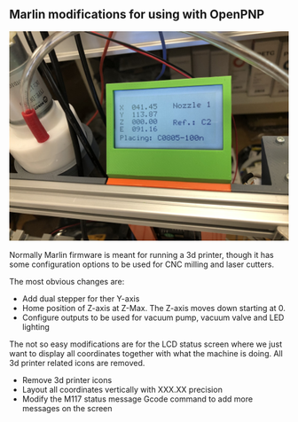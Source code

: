 ## Marlin modifications for using with OpenPNP

![Marlin Status Screen](marlin_screen.jpg)

Normally Marlin firmware is meant for running a 3d printer, though it has some configuration options to be used for CNC milling and laser cutters.

The most obvious changes are:

- Add dual stepper for ther Y-axis
- Home position of Z-axis at Z-Max. The Z-axis moves down starting at 0.
- Configure outputs to be used for vacuum pump, vacuum valve and LED lighting

The not so easy modifications are for the LCD status screen where we just want to display all coordinates together with what the machine is doing. All 3d printer related icons are removed.

- Remove 3d printer icons
- Layout all coordinates vertically with XXX.XX precision
- Modify the M117 status message Gcode command to add more messages on the screen

